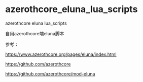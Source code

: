 # azerothcore_eluna_lua_scripts
azerothcore eluna lua_scripts

自用azerothcore端eluna脚本

参考：

https://www.azerothcore.org/pages/eluna/index.html

https://github.com/azerothcore

https://github.com/azerothcore/mod-eluna

